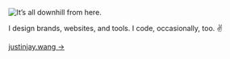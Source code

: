 ![It’s all downhill from here.](https://justinjay.wang/content/images/size/w948/2024/10/20101202-000001.jpg)

I design brands, websites, and tools. I code, occasionally, too. ✌️

[justinjay.wang &rarr;](https://justinjay.wang/)
